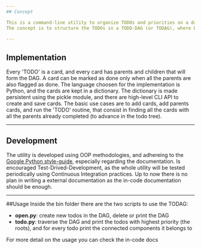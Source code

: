 ```yaml
---
## Concept

This is a command-line utility to organize TODOs and priorities on a day-to-day basis.
The concept is to structure the TODOs in a TODO-DAG (or TODAG), where DAG stands for [Directed Acylic Graph](https://en.wikipedia.org/wiki/Directed_acyclic_graph), instead of following the more common TODO-list format.

---
```

## Implementation
Every 'TODO' is a card, and every card has parents and children that will form the DAG. A card can be marked as done only when all the parents are also flagged as done. The language choosen for the implementation is Python, and the cards are kept in a dictionary. The dictionary is made persistent using the pickle module, and there are high-level CLI API to create and save cards. The basic use cases are to add cards, add parents cards, and run the 'TODO' routine, that consist in finding all the cards with all the parents already completed (to advance in the todo tree). 

---
## Development
The utility is developed using OOP methodologies, and adhereing to the [Google Python style-guide](https://github.com/google/styleguide/blob/gh-pages/pyguide.md), especially regarding the documentation. Is encouraged Test-Drived-Development, as the whole utility will be tested periodically using Continuous Integration practices. Up to now there is no plan in writing a external documentation as the in-code documentation should be enough.

---
##Usage
Inside the bin folder there are the two scripts to use the TODAG:
- **open.py**: create new todos in the DAG, delete or print the DAG
- **todo.py**: traverse the DAG and print the todos with highest priority (the roots), and for every todo print the connected components it belongs to

For more detail on the usage you can check the in-code docs
